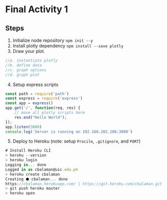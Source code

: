# Final Activity 1

## Steps

1. Initialize node repository ```npm init --y```
1. Install plotly dependency ```npm install --save plotly```
1. Draw your plot.
```js
//a. instantiate plotly
//b. define data
//c. graph options
//d. graph plot
```
4. Setup express scripts
```js
const path = require('path')
const express = require('express')
const app = express()
app.get('/', function(req, res) {
    // move all plotly scripts here
    res.end("Hello World");
});
app.listen(3000)
console.log('Server is running on 192.168.202.106:3000')
```
5. Deploy to Heroku (note: setup ```Procile```, ```.gitignore```, and ```PORT```)
```js
# Install Heroku CLI
> heroku --version
> heroku login
Logging in... done
Logged in as cbalaman@uic.edu.ph
> heroku create cbalaman
Creating ⬢ cbalaman... done
https://cbalaman.herokuapp.com/ | https://git.heroku.com/cbalaman.git
> git push heroku master
> heroku open
```